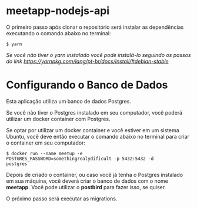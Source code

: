 # meetapp-nodejs-api

O primeiro passo após clonar o repositório será instalar as dependências executando o comando abaixo no terminal:

<code>$ yarn</code>

_Se você não tiver o yarn instalado você pode instalá-lo seguindo os passos do link https://yarnpkg.com/lang/pt-br/docs/install/#debian-stable_

# Configurando o Banco de Dados

Esta aplicação utiliza um banco de dados Postgres.

Se você não tiver o Postgres instalado em seu computador, você poderá utilizar
um docker container com Postgres.

Se optar por utilizar um docker container e você estiver em um sistema Ubuntu,
você deve então executar o comando abaixo no terminal para criar o container em seu
computador:

<code>$ docker run --name meetup -e POSTGRES_PASSWORD=somethingrealydificult -p 5432:5432 -d postgres</code>

Depois de criado o container, ou caso você já tenha o Postgres instalado em sua
máquina, você deverá criar o banco de dados com o nome __meetapp__. Você pode
utilizar o __postbird__ para fazer isso, se quiser.

O próximo passo será executar as migrations.
